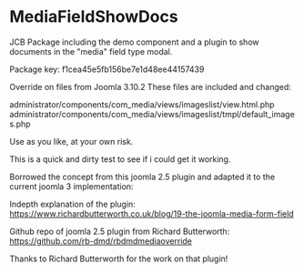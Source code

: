 # MediaFieldShowDocs
JCB Package including the demo component and a plugin to show documents in the "media" field type modal.

Package key: f1cea45e5fb156be7e1d48ee44157439

Override on files from Joomla 3.10.2
These files are included and changed:

administrator/components/com_media/views/imageslist/view.html.php
administrator/components/com_media/views/imageslist/tmpl/default_images.php

Use as you like, at your own risk.

This is a quick and dirty test to see if i could get it working.

Borrowed the concept from this joomla 2.5 plugin and adapted it to the current joomla 3 implementation:

Indepth explanation of the plugin: https://www.richardbutterworth.co.uk/blog/19-the-joomla-media-form-field

Github repo of joomla 2.5 plugin from Richard Butterworth: https://github.com/rb-dmd/rbdmdmediaoverride

Thanks to Richard Butterworth for the work on that plugin!
